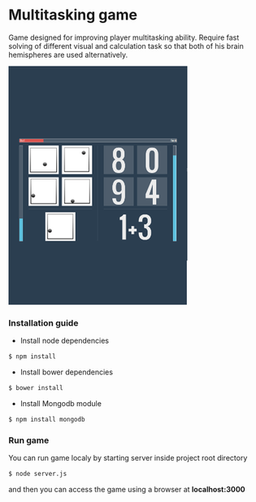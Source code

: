 # Multitasking game

Game designed for improving player multitasking ability. Require fast solving of different visual and calculation task so that both of his brain hemispheres are used alternatively.

![Alt text](https://raw.githubusercontent.com/nenadbugaric/nenadbugaric.github.io/master/assets/images/projects/multitasking.png "Multitasking Game")

### Installation guide

- Install node dependencies
```sh
$ npm install
````

- Install bower dependencies
```sh
$ bower install
````
- Install Mongodb module
```sh
$ npm install mongodb
````
### Run game

  You can run game localy by starting server inside project root directory
  ```sh
  $ node server.js
  ```
  and then you can access the game using a browser at **localhost:3000**